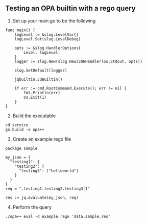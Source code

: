 ## Testing an OPA builtin with a rego query

1. Set up your main.go to be the following
```
func main() {
	logLevel := &slog.LevelVar{}
	logLevel.Set(slog.LevelDebug)

	opts := &slog.HandlerOptions{
		Level: logLevel,
	}
	logger := slog.New(slog.NewJSONHandler(os.Stdout, opts))

	slog.SetDefault(logger)

	jqbuiltin.JQBuiltin()

	if err := cmd.RootCommand.Execute(); err != nil {
		fmt.Println(err)
		os.Exit(1)
	}
}
```

2. Build the executable
```
cd service
go build -o opa++
```

3. Create an example rego file
```
package sample

my_json = {
  "testing1": {
    "testing2": {
      "testing3": ["helloworld"]
    }
  }
}
req = ".testing1.testing2.testing3[]"

res := jq.evaluate(my_json, req)
```

4. Perform the query
```
./opa++ eval -d example.rego 'data.sample.res'
```

